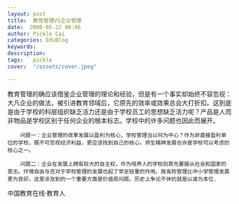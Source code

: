 ```yaml
---
layout: post  
title:  教育管理VS企业管理  
date:  2006-05-22 08:46  
author: Pickle Cai  
categories: EduBlog  
keywords: 
description:   
tags:	pickle   
cover:  "/assets/cover.jpeg"  

---  
```

    
教育管理的确应该借鉴企业管理的理论和经验，但是有一个事实却始终不容忽视：大凡企业的做法，被引进教育领域后，它原先的效率或效果总会大打折扣。这到底是由于学校的科层组织缺乏活力还是由于学校员工的思想缺乏活力呢？产品是人而非物品是学校区别于任何企业的根本标志。学校中的许多问题也因此而展开。

        问题一：企业管理的改革发展以盈利为核心，学校管理当以何为中心？作为非直接盈利单位的学校，既不可忽视经济利益，更应该找到自己的核心。师生精神发展也许是学校可以考虑的核心之一。

        问题二：企业在发展上拥有较大的自主权，作为培养人的学校则首先要服从社会和国家的意志。环境自由与否对于学校管理的发展也起了举足轻重的作用。故高校管理比中小学管理发展更为良好。这里涉及到的一个重要方面是价值观问题。历史上争论不休的就是以谁为本位.

		

		    
 中国教育在线·教育人

